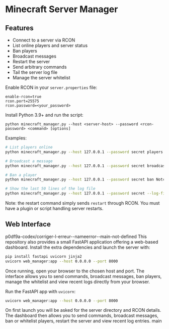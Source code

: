 # Minecraft Server Manager

 

## Features

- Connect to a server via RCON
- List online players and server status
- Ban players
- Broadcast messages
- Restart the server
- Send arbitrary commands
- Tail the server log file
- Manage the server whitelist


Enable RCON in your `server.properties` file:

```
enable-rcon=true
rcon.port=25575
rcon.password=<your_password>
```

Install Python 3.9+ and run the script:

```
python minecraft_manager.py --host <server-host> --password <rcon-password> <command> [options]
```

Examples:

```bash
# List players online
python minecraft_manager.py --host 127.0.0.1 --password secret players

# Broadcast a message
python minecraft_manager.py --host 127.0.0.1 --password secret broadcast "Server maintenance soon!"

# Ban a player
python minecraft_manager.py --host 127.0.0.1 --password secret ban Notch

# Show the last 50 lines of the log file
python minecraft_manager.py --host 127.0.0.1 --password secret --log-file /path/to/latest.log logs --lines 50
```

Note: the restart command simply sends `restart` through RCON. You must have a plugin or script handling server restarts.

## Web Interface

p0df9a-codex/corriger-l-erreur--nameerror--main-not-defined
This repository also provides a small FastAPI application offering a web-based dashboard.
Install the extra dependencies and launch the server with:

```bash
pip install fastapi uvicorn jinja2
uvicorn web_manager:app --host 0.0.0.0 --port 8000
```

Once running, open your browser to the chosen host and port. The interface allows
you to send commands, broadcast messages, ban players, manage the whitelist and
view recent logs directly from your browser.


Run the FastAPI app with `uvicorn`:

```bash
uvicorn web_manager:app --host 0.0.0.0 --port 8000
```

On first launch you will be asked for the server directory and RCON details.
The dashboard then allows you to send commands, broadcast messages, ban or
whitelist players, restart the server and view recent log entries.
main

